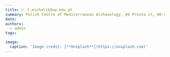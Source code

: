 ```yaml
---
title: 📈 t.michalik@uw.edu.pl
summary: Polish Centre of Mediterranean Archaeology, 69 Prosta st, 00-838 Warsaw
date: 
authors:
  - admin
tags:

image:
  caption: 'Image credit: [**Unsplash**](https://unsplash.com)'
---
```


